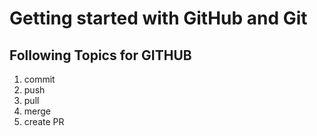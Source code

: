 # Getting started with GitHub and Git

## Following Topics for GITHUB

1. commit
2. push
3. pull
4. merge
5. create PR